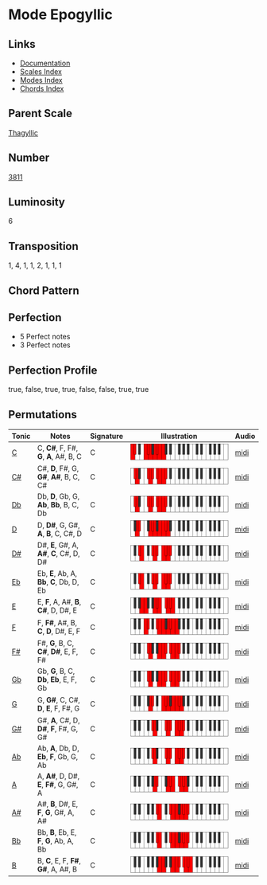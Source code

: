 # Mode Epogyllic

## Links

- [Documentation](README.md)
- [Scales Index](Scales.md)
- [Modes Index](Modes.md)
- [Chords Index](Chords.md)

## Parent Scale

[Thagyllic](ScaleThagyllic.md)

## Number

[3811](https://ianring.com/musictheory/scales/3811)

## Luminosity

6

## Transposition

1, 4, 1, 1, 2, 1, 1, 1

## Chord Pattern



## Perfection

- 5 Perfect notes
- 3 Perfect notes

## Perfection Profile

true, false, true, true, false, false, true, true

## Permutations

| Tonic | Notes | Signature | Illustration | Audio |
|-------|-------|-----------|--------------|-------|
| [C](ModeCNaturalEpogyllic.md) | C, **C#**, F, F#, **G**, **A**, A#, B, C | C | ![CNaturalEpogyllic](ModeCNaturalEpogyllic.png) | [midi](https://github.com/edipermadi/music/blob/main/docs/ModeCNaturalEpogyllic.mid?raw=true) |
| [C#](ModeCSharpEpogyllic.md) | C#, **D**, F#, G, **G#**, **A#**, B, C, C# | C | ![CSharpEpogyllic](ModeCSharpEpogyllic.png) | [midi](https://github.com/edipermadi/music/blob/main/docs/ModeCSharpEpogyllic.mid?raw=true) |
| [Db](ModeDFlatEpogyllic.md) | Db, **D**, Gb, G, **Ab**, **Bb**, B, C, Db | C | ![DFlatEpogyllic](ModeDFlatEpogyllic.png) | [midi](https://github.com/edipermadi/music/blob/main/docs/ModeDFlatEpogyllic.mid?raw=true) |
| [D](ModeDNaturalEpogyllic.md) | D, **D#**, G, G#, **A**, **B**, C, C#, D | C | ![DNaturalEpogyllic](ModeDNaturalEpogyllic.png) | [midi](https://github.com/edipermadi/music/blob/main/docs/ModeDNaturalEpogyllic.mid?raw=true) |
| [D#](ModeDSharpEpogyllic.md) | D#, **E**, G#, A, **A#**, **C**, C#, D, D# | C | ![DSharpEpogyllic](ModeDSharpEpogyllic.png) | [midi](https://github.com/edipermadi/music/blob/main/docs/ModeDSharpEpogyllic.mid?raw=true) |
| [Eb](ModeEFlatEpogyllic.md) | Eb, **E**, Ab, A, **Bb**, **C**, Db, D, Eb | C | ![EFlatEpogyllic](ModeEFlatEpogyllic.png) | [midi](https://github.com/edipermadi/music/blob/main/docs/ModeEFlatEpogyllic.mid?raw=true) |
| [E](ModeENaturalEpogyllic.md) | E, **F**, A, A#, **B**, **C#**, D, D#, E | C | ![ENaturalEpogyllic](ModeENaturalEpogyllic.png) | [midi](https://github.com/edipermadi/music/blob/main/docs/ModeENaturalEpogyllic.mid?raw=true) |
| [F](ModeFNaturalEpogyllic.md) | F, **F#**, A#, B, **C**, **D**, D#, E, F | C | ![FNaturalEpogyllic](ModeFNaturalEpogyllic.png) | [midi](https://github.com/edipermadi/music/blob/main/docs/ModeFNaturalEpogyllic.mid?raw=true) |
| [F#](ModeFSharpEpogyllic.md) | F#, **G**, B, C, **C#**, **D#**, E, F, F# | C | ![FSharpEpogyllic](ModeFSharpEpogyllic.png) | [midi](https://github.com/edipermadi/music/blob/main/docs/ModeFSharpEpogyllic.mid?raw=true) |
| [Gb](ModeGFlatEpogyllic.md) | Gb, **G**, B, C, **Db**, **Eb**, E, F, Gb | C | ![GFlatEpogyllic](ModeGFlatEpogyllic.png) | [midi](https://github.com/edipermadi/music/blob/main/docs/ModeGFlatEpogyllic.mid?raw=true) |
| [G](ModeGNaturalEpogyllic.md) | G, **G#**, C, C#, **D**, **E**, F, F#, G | C | ![GNaturalEpogyllic](ModeGNaturalEpogyllic.png) | [midi](https://github.com/edipermadi/music/blob/main/docs/ModeGNaturalEpogyllic.mid?raw=true) |
| [G#](ModeGSharpEpogyllic.md) | G#, **A**, C#, D, **D#**, **F**, F#, G, G# | C | ![GSharpEpogyllic](ModeGSharpEpogyllic.png) | [midi](https://github.com/edipermadi/music/blob/main/docs/ModeGSharpEpogyllic.mid?raw=true) |
| [Ab](ModeAFlatEpogyllic.md) | Ab, **A**, Db, D, **Eb**, **F**, Gb, G, Ab | C | ![AFlatEpogyllic](ModeAFlatEpogyllic.png) | [midi](https://github.com/edipermadi/music/blob/main/docs/ModeAFlatEpogyllic.mid?raw=true) |
| [A](ModeANaturalEpogyllic.md) | A, **A#**, D, D#, **E**, **F#**, G, G#, A | C | ![ANaturalEpogyllic](ModeANaturalEpogyllic.png) | [midi](https://github.com/edipermadi/music/blob/main/docs/ModeANaturalEpogyllic.mid?raw=true) |
| [A#](ModeASharpEpogyllic.md) | A#, **B**, D#, E, **F**, **G**, G#, A, A# | C | ![ASharpEpogyllic](ModeASharpEpogyllic.png) | [midi](https://github.com/edipermadi/music/blob/main/docs/ModeASharpEpogyllic.mid?raw=true) |
| [Bb](ModeBFlatEpogyllic.md) | Bb, **B**, Eb, E, **F**, **G**, Ab, A, Bb | C | ![BFlatEpogyllic](ModeBFlatEpogyllic.png) | [midi](https://github.com/edipermadi/music/blob/main/docs/ModeBFlatEpogyllic.mid?raw=true) |
| [B](ModeBNaturalEpogyllic.md) | B, **C**, E, F, **F#**, **G#**, A, A#, B | C | ![BNaturalEpogyllic](ModeBNaturalEpogyllic.png) | [midi](https://github.com/edipermadi/music/blob/main/docs/ModeBNaturalEpogyllic.mid?raw=true) |
